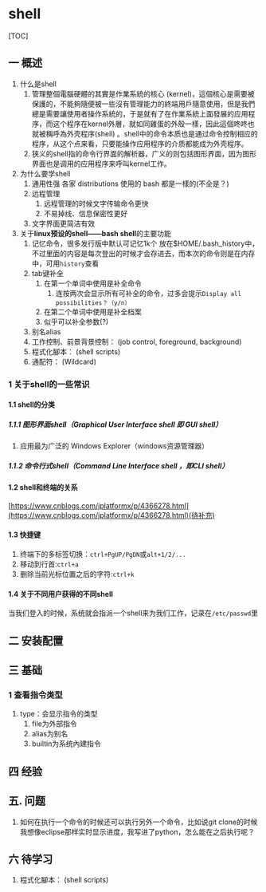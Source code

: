 # shell
[TOC]
## 一 概述
1. 什么是shell
    1. 管理整個電腦硬體的其實是作業系統的核心 (kernel)，這個核心是需要被保護的，不能夠隨便被一些沒有管理能力的終端用戶隨意使用，但是我們總是需要讓使用者操作系統的，于是就有了在作業系統上面發展的应用程序，而这个程序在kernel外層，就如同雞蛋的外殼一樣，因此這個咚咚也就被稱呼為外壳程序(shell) 。shell中的命令本质也是通过命令控制相应的程序，从这个点来看，只要能操作应用程序的介质都能成为外壳程序。
    2. 狭义的shell指的命令行界面的解析器，广义的则包括图形界面，因为图形界面也是调用的应用程序来呼叫kernel工作。
2. 为什么要学shell
    1. 通用性强
        各家 distributions 使用的 bash 都是一樣的(不全是？)
    2. 远程管理
        1. 远程管理的时候文字传输命令更快
        2. 不易掉线、信息保密性更好
    3. 文字界面更简洁有效
3. 关于**linux预设的shell——bash shell**的主要功能
    1. 记忆命令，很多发行版中默认可记忆1k个
        放在$HOME/.bash_history中，不过里面的内容是每次登出的时候才会存进去，而本次的命令则是在内存中，可用`history`查看
    2. tab键补全
        1. 在第一个单词中使用是补全命令
            1. 连按两次会显示所有可补全的命令，过多会提示`Display all  possibilities？（y/n）`
        2. 在第二个单词中使用是补全档案
        3. 似乎可以补全参数(?)
    3. 别名alias
    4. 工作控制、前景背景控制： (job control, foreground, background)
    5. 程式化腳本： (shell scripts)
    6. 通配符： (Wildcard)


### 1 关于shell的一些常识
#### 1.1 shell的分类
##### 1.1.1 图形界面shell（Graphical User Interface shell 即 GUI shell） 
1. 应用最为广泛的 Windows Explorer（windows资源管理器）
##### 1.1.2 命令行式shell（Command Line Interface shell ，即CLI shell）
#### 1.2 shell和终端的关系
[https://www.cnblogs.com/jplatformx/p/4366278.html](https://www.cnblogs.com/jplatformx/p/4366278.html)(待补充)
#### 1.3 快捷键
1. 终端下的多标签切换：`ctrl+PgUP/PgDN`或`alt+1/2/...`
2. 移动到行首:`ctrl+a`
3. 删除当前光标位置之后的字符:`ctrl+k`
#### 1.4 关于不同用户获得的不同shell
当我们登入的时候，系统就会指派一个shell来为我们工作，记录在`/etc/passwd`里

## 二 安装配置
## 三 基础
### 1 查看指令类型
1. type：会显示指令的类型
    1. file为外部指令
    2. alias为别名
    3. builtin为系统內建指令
## 四 经验
## 五. 问题

1. 如何在执行一个命令的时候还可以执行另外一个命令，比如说git clone的时候我想像eclipse那样实时显示进度，我写进了python，怎么能在之后执行呢？
## 六 待学习
1. 程式化腳本： (shell scripts)